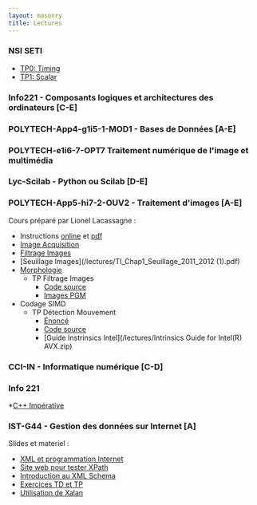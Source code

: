 ```yaml
---
layout: masonry
title: Lectures
---
```


### NSI SETI
* [TP0: Timing](/lectures/nsi-seti-timing.zip)
* [TP1: Scalar](/lectures/nsi-seti-scalar.zip)


### Info221 - Composants logiques et architectures des ordinateurs     [C-E]

### POLYTECH-App4-g1i5-1-MOD1 - Bases de Données     [A-E]

### POLYTECH-e1i6-7-OPT7 Traitement numérique de l'image et multimédia 

### Lyc-Scilab - Python ou Scilab     [D-E]

### POLYTECH-App5-hi7-2-OUV2 - Traitement d'images     [A-E]	

Cours préparé par Lionel Lacassagne :

* Instructions [online](/lectures/tp1.html) et [pdf](/lectures/tp1_filtrage_APP5.pdf)
* [Image Acquisition](/lectures/imageAcquisition.pdf)
* [Filtrage Images](/lectures/TI_Chap1_Filtre_2011_2012.pdf)
* [Seuillage Images](/lectures/TI_Chap1_Seuillage_2011_2012 (1).pdf)
* [Morphologie](/lectures/TI_Chap2_Morpho_2011_2012.pdf)
	* TP Filtrage Images
		* [Code source](/lectures/tp1_filtrage_APP5.zip)
		* [Images PGM](/lectures/images_pgm.zip)
* Codage SIMD
	* TP Détection Mouvement
		* [Énoncé](/lectures/tp-tivi3.pdf)
		* [Code source](/lectures/sigmadelta_SEE.tar.gz)
		* [Guide Instrinsics Intel](/lectures/Intrinsics Guide for Intel(R) AVX.zip)

### CCI-IN - Informatique numérique     [C-D]

### Info 221
*[C++ Impérative](http://www.doc.ic.ac.uk/~wjk/C++Intro/)

### IST-G44 - Gestion des données sur Internet [A]
Slides et materiel :

* [XML et programmation Internet](https://www.lri.fr/~roatis/teaching/xslt/index.html)
* [Site web pour tester XPath](http://www.whitebeam.org/library/guide/TechNotes/xpathtestbed.rhtm)
* [Introduction au XML Schema](http://www.w3schools.com/schema/schema_intro.asp)
* [Exercices TD et TP](/lectures/xmlTD1.html)
* [Utilisation de Xalan](/lectures/xalan.html)





